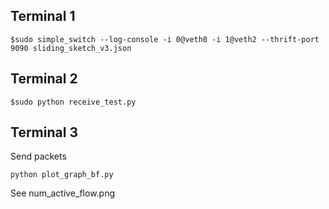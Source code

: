 ## Terminal 1
`$sudo simple_switch --log-console -i 0@veth0 -i 1@veth2 --thrift-port 9090 sliding_sketch_v3.json`


## Terminal 2
`$sudo python receive_test.py`


## Terminal 3
Send packets


`python plot_graph_bf.py`


See num_active_flow.png
